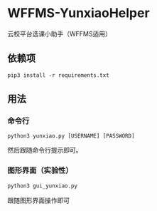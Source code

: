 # WFFMS-YunxiaoHelper

云校平台选课小助手（WFFMS适用）  

## 依赖项

```shell
pip3 install -r requirements.txt
```

## 用法

### 命令行

```shell
python3 yunxiao.py [USERNAME] [PASSWORD]
```

然后跟随命令行提示即可。  

### 图形界面（实验性）

```bash
python3 gui_yunxiao.py
```

跟随图形界面操作即可

